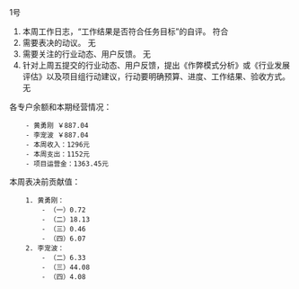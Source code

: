 1号

1. 本周工作日志，“工作结果是否符合任务目标”的自评。 符合
2. 需要表决的动议。 无
3. 需要关注的行业动态、用户反馈。 无
4. 针对上周五提交的行业动态、用户反馈，提出《作弊模式分析》或《行业发展评估》以及项目组行动建议，行动要明确预算、进度、工作结果、验收方式。 无

各专户余额和本期经营情况：

		- 黄勇刚 ￥887.04
		- 李宠波 ￥887.04
		- 本周收入：1296元
		- 本周支出：1152元
		- 项目运营金：1363.45元

本周表决前贡献值：

		1. 黄勇刚：
			- （一）0.72
			- （二）18.13
			- （三）0.46
			- （四）6.07
		2. 李宠波：
			- （二）6.33
			- （三）44.08
			- （四）4.08
